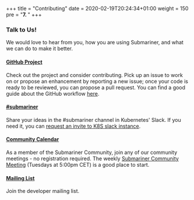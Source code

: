 +++
title = "Contributing"
date = 2020-02-19T20:24:34+01:00
weight = 150
pre = "<b>7. </b>"
+++


### Talk to Us!

We would love to hear from you, how you are using Submariner, and what we can do to make it better. 

#### [GitHub Project](https://github.com/submariner-io)

Check out the project and consider contributing. Pick up an issue to work on or propose an enhancement by reporting a new issue; once your code is ready to be reviewed, you can propose a pull request. You can find a good guide about the GitHub workflow [here](https://git-scm.com/book/en/v2/GitHub-Contributing-to-a-Project).

#### [#submariner](https://kubernetes.slack.com/archives/C010RJV694M)

Share your ideas in the #submariner channel in Kubernetes' Slack. If you need it, you can [request an invite to K8S slack instance](https://slack.k8s.io/).

#### [Community Calendar](https://calendar.google.com/calendar/r?cid=NHFuZGVoOGY0bzZ1ajlvZnBsczh1NWNlZ2tAZ3JvdXAuY2FsZW5kYXIuZ29vZ2xlLmNvbQ)

As a member of the Submariner Community, join any of our community meetings - no registration required. The weekly [Submariner Community Meeting](https://tinyurl.com/wfbx37q) (Tuesdays at 5:00pm CET) is a good place to start.

#### [Mailing List](https://groups.google.com/forum/#!forum/submariner-dev)

Join the developer mailing list.
